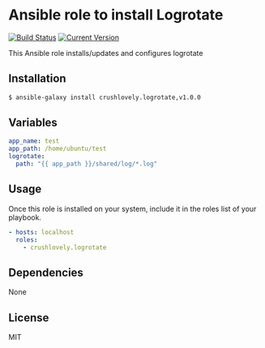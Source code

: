 # Ansible role to install Logrotate

[![Build Status](https://img.shields.io/circleci/project/crushlovely/ansible-logrotate.svg?style=flat)](https://img.shields.io/circleci/project/crushlovely/ansible-logrotate)
[![Current Version](http://img.shields.io/github/release/crushlovely/ansible-logrotate.svg?style=flat)](https://galaxy.ansible.com/list#/roles/1180)

This Ansible role installs/updates and configures logrotate

## Installation

``` bash
$ ansible-galaxy install crushlovely.logrotate,v1.0.0
```

## Variables

``` yaml
app_name: test
app_path: /home/ubuntu/test
logrotate:
  path: "{{ app_path }}/shared/log/*.log"
```

## Usage

Once this role is installed on your system, include it in the roles list of your playbook.

``` yaml
- hosts: localhost
  roles:
    - crushlovely.logrotate
```

## Dependencies

None

## License

MIT
